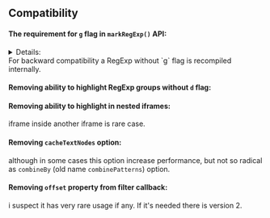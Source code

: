 
## Compatibility

#### The requirement for `g` flag in `markRegExp()` API:
<details>
<summary>Details:</summary>
Prior to version 3 the RegExp `/(?<=word\s+)(?:\w+)?/g` fail to match 'match2' in the string `'word match1 word $$$ word match2'` because of returning empty match on `word $$$`.  
This causes breaking of execution loop, as a result there is no further matching.  
Fixing this bug brought requirement of the `g` flag for normal workflow.
</details>
For backward compatibility a RegExp without `g` flag is recompiled internally.

#### Removing ability to highlight RegExp groups without `d` flag:


#### Removing ability to highlight in nested iframes:
iframe inside another iframe is rare case.

#### Removing `cacheTextNodes` option:
although in some cases this option increase performance, but not so radical as `combineBy` (old name `combinePatterns`) option.

#### Removing `offset` property from filter callback:
i suspect it has very rare usage if any. If it's needed there is version 2.
